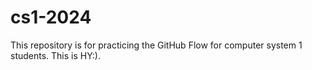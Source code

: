 # cs1-2024
This repository is for practicing the GitHub Flow for computer system 1 students.
This is HY:).
